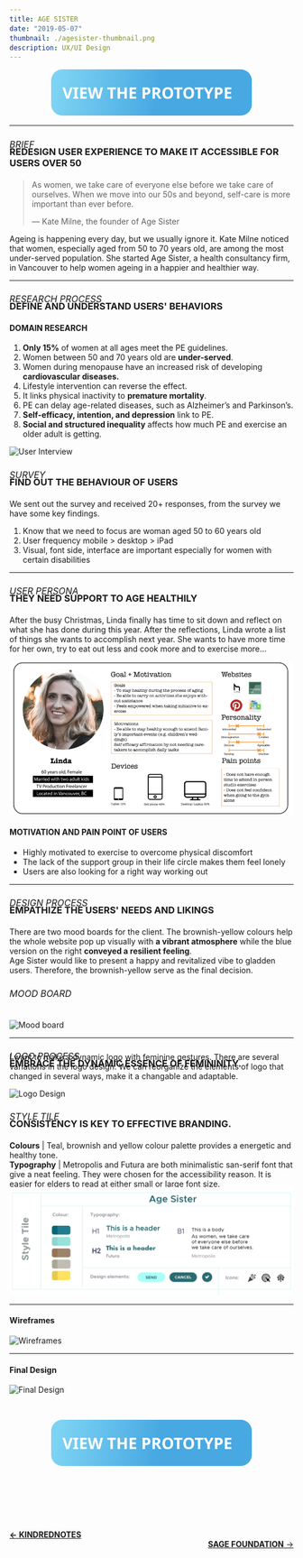 ```yaml
---
title: AGE SISTER
date: "2019-05-07"
thumbnail: ./agesister-thumbnail.png
description: UX/UI Design
---
```


<a href="https://projects.invisionapp.com/share/4ATJQUOE9FD#/screens" align="center" target="_blank">

![Botton prototype](./view-the-prototype-age-sister.svg)

</a>

---

<h6 style=" font-size: 16px; margin-bottom:-30px; text-transform:uppercase">
BRIEF </h6>

<h3 style="margin-bottom:20px; text-transform:uppercase">
REDESIGN USER EXPERIENCE TO MAKE IT ACCESSIBLE FOR USERS OVER 50</h3>

> As women, we take care of everyone else before we take care of ourselves. When we move into our 50s and beyond, self-care is more important than ever before.
>
> — Kate Milne, the founder of Age Sister

Ageing is happening every day, but we usually ignore it. Kate Milne noticed that women, especially aged from 50 to 70 years old, are among the most under-served population. She started Age Sister, a health consultancy firm, in Vancouver to help women ageing in a happier and healthier way.

---

<h6 style=" font-size: 16px; margin-bottom:-30px; text-transform:uppercase">
Research Process </h6>

<h3 style="margin-bottom:20px; text-transform:uppercase">
DEFINE AND UNDERSTAND USERS' BEHAVIORS </h3>

#### DOMAIN RESEARCH

1. <b>Only 15%</b> of women at all ages meet the PE guidelines.
2. Women between 50 and 70 years old are <b>under-served</b>.
3. Women during menopause have an increased risk of developing <b>cardiovascular diseases.</b>
4. Lifestyle intervention can reverse the effect.
5. It links physical inactivity to <b>premature mortality</b>.
6. PE can delay age-related diseases, such as Alzheimer’s and Parkinson’s.
7. <b>Self-efficacy, intention, and depression</b> link to PE.
8. <b>Social and structured inequality</b> affects how much PE and exercise an older adult is getting.

<div class="kg-card kg-image-card">

![User Interview](https://miro.medium.com/max/1440/1*JN93SSeGkxyQM3YBTxLaJQ.png)

</div>

<h6 style=" font-size: 16px; margin-bottom:-30px; text-transform:uppercase">
survey </h6>

<h3 style="margin-bottom:20px; text-transform:uppercase">
find out the behaviour of users</h3>

We sent out the survey and received 20+ responses, from the survey we have some key findings.

1. Know that we need to focus are woman aged 50 to 60 years old
2. User frequency mobile > desktop > iPad
3. Visual, font side, interface are important especially for women with certain disabilities

---

<h6 style=" font-size: 16px; margin-bottom:-30px; text-transform:uppercase">
user persona </h6>

<h3 style="margin-bottom:20px; text-transform:uppercase">
They need support to age healthily</h3>

After the busy Christmas, Linda finally has time to sit down and reflect on what she has done during this year. After the reflections, Linda wrote a list of things she wants to accomplish next year. She wants to have more time for her own, try to eat out less and cook more and to exercise more…

<div class="kg-card kg-image-card">

![User Persona](./user-persona.png)

</div>

#### MOTIVATION AND PAIN POINT OF USERS

- Highly motivated to exercise to overcome physical discomfort
- The lack of the support group in their life circle makes them feel lonely
- Users are also looking for a right way working out

---

<h6 style=" font-size: 16px; margin-bottom:-30px; text-transform:uppercase">
design Process </h6>

<h3 style="margin-bottom:70px; text-transform:uppercase">
empathize the users' needs and likings </h3>

<p style=" margin-bottom:-50px"></p>

There are two mood boards for the client. The brownish-yellow colours help the whole website pop up visually with <b>a vibrant atmosphere</b> while the blue version on the right <b>conveyed a resilient feeling</b>. </br>
Age Sister would like to present a happy and revitalized vibe to gladden users. Therefore, the brownish-yellow serve as the final decision.

<div class="kg-card kg-image-card">


<h6 style=" font-size: 16px; text-transform:uppercase">
mood board </h6>

![Mood board](https://miro.medium.com/max/1440/1*YgJ5A9wEzvW9Nl8GWIca4w.png)

</div>

---

<h6 style=" font-size: 16px; margin-bottom:-30px; text-transform:uppercase">
logo process </h6>

<h3 style="margin-bottom:20px; text-transform:uppercase">
Embrace the Dynamic Essence of Femininity.</h3>

<p style=" margin-bottom:-50px"></p>
I want to make a dynamic logo with feminine gestures. There are several variations in the logo design. We can reorganize the elements of logo that changed in several ways, make it a changable and adaptable.


<div class="kg-card kg-image-card kg-width-wide">

![Logo Design](https://miro.medium.com/max/1440/1*k4X2RHW-Bg7R-6QbmQnZtA.png)

</div>

<h6 style=" font-size: 16px; margin-bottom:-30px; text-transform:uppercase">
style tile</h6>

<h3 style="margin-bottom:20px; text-transform:uppercase">
Consistency is Key to Effective Branding.</h3>

<p style=" margin-bottom:-50px">
<b>Colours</b> | Teal, brownish and yellow colour palette provides a energetic and healthy tone. </br>
<b>Typography</b> | Metropolis and Futura are both minimalistic san-serif font that give a neat feeling. They were chosen for the accessibility reason. It is easier for elders to read at either small or large font size.</br>
<b>Design Elements</b> | I added CTA (Call To Action) buttons with a bright colour so it can pop and stand out.

</p>

<div class="kg-card kg-image-card">

![Style Tile](./style-tile.png)

</div>

---

#### Wireframes

![Wireframes](https://miro.medium.com/max/1440/1*cstbTspWVNbnwNXQueayWg.png)

---

#### Final Design

![Final Design](https://miro.medium.com/max/1440/1*Dhrs-MqMbCH3qsotYWq83Q.png)

<br/>

<a href="https://projects.invisionapp.com/share/4ATJQUOE9FD#/screens" align="center" target="_blank">

![Botton prototype](./view-the-prototype-age-sister.svg)

</a>

<br/><br/>

<br/><br/>

<div style="text-align-last:start;">
  <a href='/kindrednotes'>
    <b>&#8592; KINDREDNOTES</b>
  </a>
</div>

<div style=text-align-last:end>

<a href='/sage-foundation'>
       <b>SAGE FOUNDATION</b> &#8594; 
      </a>
</div>
